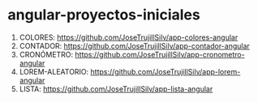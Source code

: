 # angular-proyectos-iniciales

1. COLORES: https://github.com/JoseTrujillSilv/app-colores-angular
2. CONTADOR: https://github.com/JoseTrujillSilv/app-contador-angular
3. CRONÓMETRO: https://github.com/JoseTrujillSilv/app-cronometro-angular
4. LOREM-ALEATORIO: https://github.com/JoseTrujillSilv/app-lorem-angular
5. LISTA: https://github.com/JoseTrujillSilv/app-lista-angular
